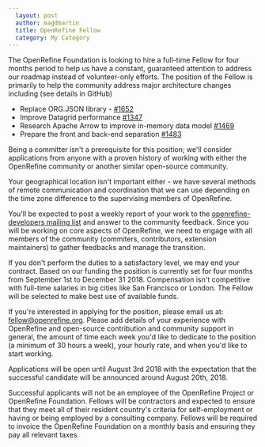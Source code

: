 ```yaml
---
  layout: post
  author: magdmartin
  title: OpenRefine Fellow
  category: My Category
---
```


The OpenRefine Foundation is looking to hire a full-time Fellow for four months period to help us have a constant, guaranteed attention to address our roadmap instead of volunteer-only efforts. The position of the Fellow is primarily to help the community address major architecture changes including (see details in GitHub)
* Replace ORG.JSON library - [#1652](https://github.com/OpenRefine/OpenRefine/issues/1652)
* Improve Datagrid performance [#1347](https://github.com/OpenRefine/OpenRefine/issues/1347)
* Research Apache Arrow to improve in-memory data model [#1469](https://github.com/OpenRefine/OpenRefine/issues/1469)
* Prepare the front and back-end separation [#1483](https://github.com/OpenRefine/OpenRefine/issues/1483)

Being a committer isn't a prerequisite for this position; we'll consider applications from anyone with a proven history of working with either the OpenRefine community or another similar open-source community.

Your geographical location isn't important either - we have several methods of remote communication and coordination that we can use depending on the time zone difference to the supervising members of OpenRefine.

You'll be expected to post a weekly report of your work to the [openrefine-developers mailing list](https://groups.google.com/forum/#!forum/openrefine-dev) and answer to the community feedback.  Since you will be working on core aspects of OpenRefine, we need to engage with all members of the community (commiters, contributors, extension maintainers) to gather feedbacks and manage the transition. 

If you don't perform the duties to a satisfactory level, we may end your contract. Based on our funding the position is currently set for four months from September 1st to December 31 2018. Compensation isn't competitive with full-time salaries in big cities like San Francisco or London. The Fellow will be selected to make best use of available funds.

If you're interested in applying for the position, please email us at: fellow@openrefine.org. Please add details of your experience with OpenRefine and open-source contribution and community support in general, the amount of time each week you'd like to dedicate to the position (a minimum of 30 hours a week), your hourly rate, and when you'd like to start working. 

Applications will be open until August 3rd 2018 with the expectation that the successful candidate will be announced around August 20th, 2018. 

Successful applicants will not be an employee of the OpenRefine Project or OpenRefine Foundation. Fellows will be contractors and expected to ensure that they meet all of their resident country's criteria for self-employment or having or being employed by a consulting company. Fellows will be required to invoice the OpenRefine Foundation on a monthly basis and ensuring they pay all relevant taxes.
